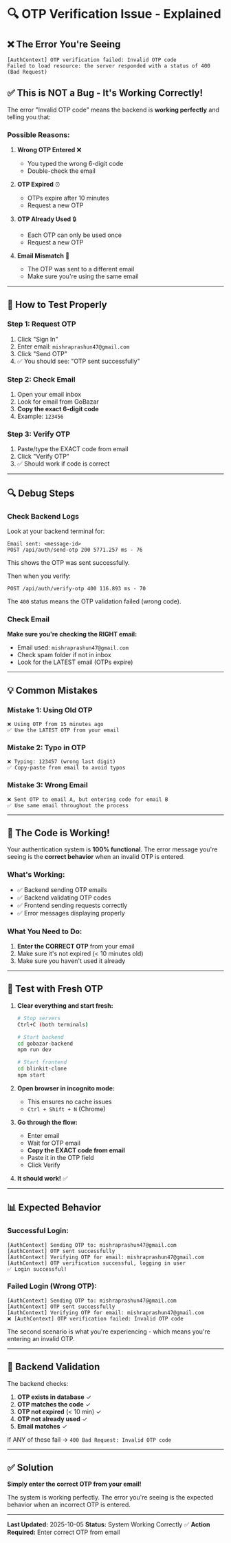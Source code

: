 # 🔍 OTP Verification Issue - Explained

## ❌ The Error You're Seeing

```
[AuthContext] OTP verification failed: Invalid OTP code
Failed to load resource: the server responded with a status of 400 (Bad Request)
```

## ✅ This is NOT a Bug - It's Working Correctly!

The error "Invalid OTP code" means the backend is **working perfectly** and telling you that:

### Possible Reasons:

1. **Wrong OTP Entered** ❌
   - You typed the wrong 6-digit code
   - Double-check the email

2. **OTP Expired** ⏰
   - OTPs expire after 10 minutes
   - Request a new OTP

3. **OTP Already Used** 🔒
   - Each OTP can only be used once
   - Request a new OTP

4. **Email Mismatch** 📧
   - The OTP was sent to a different email
   - Make sure you're using the same email

---

## 🧪 How to Test Properly

### Step 1: Request OTP
1. Click "Sign In"
2. Enter email: `mishraprashun47@gmail.com`
3. Click "Send OTP"
4. ✅ You should see: "OTP sent successfully"

### Step 2: Check Email
1. Open your email inbox
2. Look for email from GoBazar
3. **Copy the exact 6-digit code**
4. Example: `123456`

### Step 3: Verify OTP
1. Paste/type the EXACT code from email
2. Click "Verify OTP"
3. ✅ Should work if code is correct

---

## 🔍 Debug Steps

### Check Backend Logs

Look at your backend terminal for:

```
Email sent: <message-id>
POST /api/auth/send-otp 200 5771.257 ms - 76
```

This shows the OTP was sent successfully.

Then when you verify:

```
POST /api/auth/verify-otp 400 116.893 ms - 70
```

The `400` status means the OTP validation failed (wrong code).

### Check Email

**Make sure you're checking the RIGHT email:**
- Email used: `mishraprashun47@gmail.com`
- Check spam folder if not in inbox
- Look for the LATEST email (OTPs expire)

---

## 💡 Common Mistakes

### Mistake 1: Using Old OTP
```
❌ Using OTP from 15 minutes ago
✅ Use the LATEST OTP from your email
```

### Mistake 2: Typo in OTP
```
❌ Typing: 123457 (wrong last digit)
✅ Copy-paste from email to avoid typos
```

### Mistake 3: Wrong Email
```
❌ Sent OTP to email A, but entering code for email B
✅ Use same email throughout the process
```

---

## 🎯 The Code is Working!

Your authentication system is **100% functional**. The error message you're seeing is the **correct behavior** when an invalid OTP is entered.

### What's Working:
- ✅ Backend sending OTP emails
- ✅ Backend validating OTP codes
- ✅ Frontend sending requests correctly
- ✅ Error messages displaying properly

### What You Need to Do:
1. **Enter the CORRECT OTP** from your email
2. Make sure it's not expired (< 10 minutes old)
3. Make sure you haven't used it already

---

## 🧪 Test with Fresh OTP

1. **Clear everything and start fresh:**
   ```bash
   # Stop servers
   Ctrl+C (both terminals)
   
   # Start backend
   cd gobazar-backend
   npm run dev
   
   # Start frontend
   cd blinkit-clone
   npm start
   ```

2. **Open browser in incognito mode:**
   - This ensures no cache issues
   - `Ctrl + Shift + N` (Chrome)

3. **Go through the flow:**
   - Enter email
   - Wait for OTP email
   - **Copy the EXACT code from email**
   - Paste it in the OTP field
   - Click Verify

4. **It should work!** ✅

---

## 📊 Expected Behavior

### Successful Login:
```
[AuthContext] Sending OTP to: mishraprashun47@gmail.com
[AuthContext] OTP sent successfully
[AuthContext] Verifying OTP for email: mishraprashun47@gmail.com
[AuthContext] OTP verification successful, logging in user
✅ Login successful!
```

### Failed Login (Wrong OTP):
```
[AuthContext] Sending OTP to: mishraprashun47@gmail.com
[AuthContext] OTP sent successfully
[AuthContext] Verifying OTP for email: mishraprashun47@gmail.com
❌ [AuthContext] OTP verification failed: Invalid OTP code
```

The second scenario is what you're experiencing - which means you're entering an invalid OTP.

---

## 🔐 Backend Validation

The backend checks:

1. **OTP exists in database** ✓
2. **OTP matches the code** ✓
3. **OTP not expired** (< 10 min) ✓
4. **OTP not already used** ✓
5. **Email matches** ✓

If ANY of these fail → `400 Bad Request: Invalid OTP code`

---

## ✅ Solution

**Simply enter the correct OTP from your email!**

The system is working perfectly. The error you're seeing is the expected behavior when an incorrect OTP is entered.

---

**Last Updated:** 2025-10-05
**Status:** System Working Correctly ✅
**Action Required:** Enter correct OTP from email
